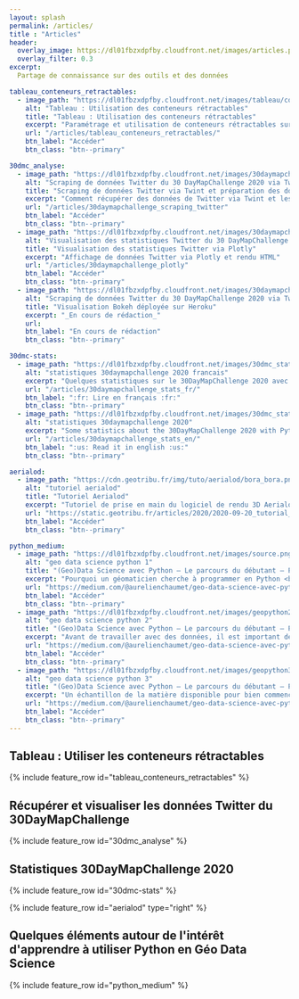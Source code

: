 ```yaml
---
layout: splash
permalink: /articles/
title : "Articles"  
header:
  overlay_image: https://dl01fbzxdpfby.cloudfront.net/images/articles.png
  overlay_filter: 0.3
excerpt:
  Partage de connaissance sur des outils et des données

tableau_conteneurs_retractables:
  - image_path: "https://dl01fbzxdpfby.cloudfront.net/images/tableau/conteneur_retractable/conteneurs_retractables.png"
    alt: "Tableau : Utilisation des conteneurs rétractables"
    title: "Tableau : Utilisation des conteneurs rétractables"
    excerpt: "Paramétrage et utilisation de conteneurs rétractables sur Tableau"
    url: "/articles/tableau_conteneurs_retractables/"
    btn_label: "Accéder"
    btn_class: "btn--primary"

30dmc_analyse:
  - image_path: "https://dl01fbzxdpfby.cloudfront.net/images/30daymapchallenge_stats_coulisses/tweets_sortie_import.png"
    alt: "Scraping de données Twitter du 30 DayMapChallenge 2020 via Twint et préparation via Pandas"
    title: "Scraping de données Twitter via Twint et préparation des données via Pandas"
    excerpt: "Comment récupérer des données de Twitter via Twint et les préparer via Pandas"
    url: "/articles/30daymapchallenge_scraping_twitter"
    btn_label: "Accéder"
    btn_class: "btn--primary"
  - image_path: "https://dl01fbzxdpfby.cloudfront.net/images/30daymapchallenge_stats_coulisses/tweets_plotly.png"
    alt: "Visualisation des statistiques Twitter du 30 DayMapChallenge 2020 via Plotly"
    title: "Visualisation des statistiques Twitter via Plotly"
    excerpt: "Affichage de données Twitter via Plotly et rendu HTML"
    url: "/articles/30daymapchallenge_plotly"
    btn_label: "Accéder"
    btn_class: "btn--primary"  
  - image_path: "https://dl01fbzxdpfby.cloudfront.net/images/30daymapchallenge_stats_coulisses/tweets_bokeh.png"
    alt: "Scraping de données Twitter du 30 DayMapChallenge 2020 via Twint et préparation via Pandas"
    title: "Visualisation Bokeh déployée sur Heroku"
    excerpt: "_En cours de rédaction_"
    url: 
    btn_label: "En cours de rédaction"
    btn_class: "btn--primary"

30dmc-stats:
  - image_path: "https://dl01fbzxdpfby.cloudfront.net/images/30dmc_stats_header_sd.png"
    alt: "statistiques 30daymapchallenge 2020 francais"
    excerpt: "Quelques statistiques sur le 30DayMapChallenge 2020 avec Python"
    url: "/articles/30daymapchallenge_stats_fr/"
    btn_label: ":fr: Lire en français :fr:"
    btn_class: "btn--primary"
  - image_path: "https://dl01fbzxdpfby.cloudfront.net/images/30dmc_stats_header_sd.png"
    alt: "statistiques 30daymapchallenge 2020"
    excerpt: "Some statistics about the 30DayMapChallenge 2020 with Python"
    url: "/articles/30daymapchallenge_stats_en/"
    btn_label: ":us: Read it in english :us:"
    btn_class: "btn--primary"

aerialod:
  - image_path: "https://cdn.geotribu.fr/img/tuto/aerialod/bora_bora.png"
    alt: "tutoriel aerialod"
    title: "Tutoriel Aerialod"
    excerpt: "Tutoriel de prise en main du logiciel de rendu 3D Aerialod <br />**_Publié à l'origine sur le site de [Geotribu](https://static.geotribu.fr)_**"
    url: "https://static.geotribu.fr/articles/2020/2020-09-20_tutorial_aerialod/"
    btn_label: "Accéder"
    btn_class: "btn--primary"

python_medium:
  - image_path: "https://dl01fbzxdpfby.cloudfront.net/images/source.png"
    alt: "geo data science python 1"
    title: "(Geo)Data Science avec Python — Le parcours du débutant — Partie 1"
    excerpt: "Pourquoi un géomaticien cherche à programmer en Python <br />**_Publié à l'origine sur [Medium](https://medium.com/@aurelienchaumet)_**"
    url: "https://medium.com/@aurelienchaumet/geo-data-science-avec-python-le-parcours-du-d%C3%A9butant-partie-1-int%C3%A9r%C3%AAts-12dc7b260fa9"
    btn_label: "Accéder"
    btn_class: "btn--primary"
  - image_path: "https://dl01fbzxdpfby.cloudfront.net/images/geopython2.png"
    alt: "geo data science python 2"
    title: "(Geo)Data Science avec Python — Le parcours du débutant — Partie 2 — Environnement de travail "
    excerpt: "Avant de travailler avec des données, il est important de posséder les bons outils !<br />**_Publié à l'origine sur [Medium](https://medium.com/@aurelienchaumet)_**"
    url: "https://medium.com/@aurelienchaumet/geo-data-science-avec-python-le-parcours-du-d%C3%A9butant-partie-2-environnement-de-travail-e26fceeafd8a"
    btn_label: "Accéder"
    btn_class: "btn--primary"
  - image_path: "https://dl01fbzxdpfby.cloudfront.net/images/geopython3.png"
    alt: "geo data science python 3"
    title: "(Geo)Data Science avec Python — Le parcours du débutant — Partie 3 — Ressources"
    excerpt: "Un échantillon de la matière disponible pour bien commencer avec le travail des données sur Python <br />**_Publié à l'origine sur [Medium](https://medium.com/@aurelienchaumet)_**"
    url: "https://medium.com/@aurelienchaumet/geo-data-science-avec-python-le-parcours-du-d%C3%A9butant-partie-3-ressources-df4988dc7e45"
    btn_label: "Accéder"
    btn_class: "btn--primary"
---
```


## Tableau : Utiliser les conteneurs rétractables

{% include feature_row id="tableau_conteneurs_retractables" %}

## Récupérer et visualiser les données Twitter du 30DayMapChallenge

{% include feature_row id="30dmc_analyse" %}

## Statistiques 30DayMapChallenge 2020

{% include feature_row id="30dmc-stats" %}

{% include feature_row id="aerialod" type="right" %}

## Quelques éléments autour de l'intérêt d'apprendre à utiliser Python en Géo Data Science

{% include feature_row id="python_medium" %}
